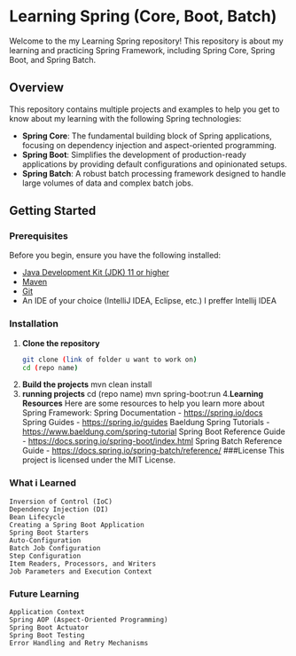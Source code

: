 # Learning Spring (Core, Boot, Batch)

Welcome to the my Learning Spring repository! This repository is about my learning and practicing Spring Framework, including Spring Core, Spring Boot, and Spring Batch.

## Overview

This repository contains multiple projects and examples to help you get to know about my learning with the following Spring technologies:
- **Spring Core**: The fundamental building block of Spring applications, focusing on dependency injection and aspect-oriented programming.
- **Spring Boot**: Simplifies the development of production-ready applications by providing default configurations and opinionated setups.
- **Spring Batch**: A robust batch processing framework designed to handle large volumes of data and complex batch jobs.

## Getting Started

### Prerequisites

Before you begin, ensure you have the following installed:
- [Java Development Kit (JDK) 11 or higher](https://www.oracle.com/java/technologies/javase-jdk11-downloads.html)
- [Maven](https://maven.apache.org/install.html)
- [Git](https://git-scm.com/book/en/v2/Getting-Started-Installing-Git)
- An IDE of your choice (IntelliJ IDEA, Eclipse, etc.) I preffer Intellij IDEA

### Installation

1. **Clone the repository**
   ```bash
   git clone (link of folder u want to work on)
   cd (repo name)
2. **Build the projects**
   mvn clean install
3. **running projects**
   cd (repo name)
   mvn spring-boot:run
4.**Learning Resources**
   Here are some resources to help you learn more about Spring Framework:
      Spring Documentation - https://spring.io/docs
      Spring Guides - https://spring.io/guides
      Baeldung Spring Tutorials -  https://www.baeldung.com/spring-tutorial
      Spring Boot Reference Guide - https://docs.spring.io/spring-boot/index.html
      Spring Batch Reference Guide - https://docs.spring.io/spring-batch/reference/
###License
    This project is licensed under the MIT License.

### What i Learned
    Inversion of Control (IoC)
    Dependency Injection (DI)
    Bean Lifecycle
    Creating a Spring Boot Application
    Spring Boot Starters
    Auto-Configuration
    Batch Job Configuration
    Step Configuration
    Item Readers, Processors, and Writers
    Job Parameters and Execution Context

### Future Learning
    Application Context
    Spring AOP (Aspect-Oriented Programming)  
    Spring Boot Actuator
    Spring Boot Testing
    Error Handling and Retry Mechanisms
